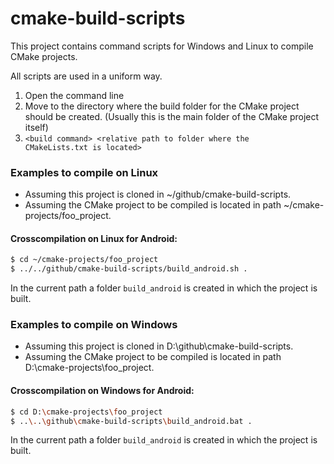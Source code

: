 # cmake-build-scripts

This project contains command scripts for Windows and Linux to compile CMake projects.

All scripts are used in a uniform way.

1. Open the command line
2. Move to the directory where the build folder for the CMake project should be created. (Usually this is the main folder of the CMake project itself)
3. <code>&lt;build command&gt; &lt;relative path to folder where the CMakeLists.txt is located&gt;</code>

### Examples to compile on Linux

- Assuming this project is cloned in ~/github/cmake-build-scripts.
- Assuming the CMake project to be compiled is located in path ~/cmake-projects/foo_project.

#### Crosscompilation on Linux for Android:

```bash
$ cd ~/cmake-projects/foo_project
$ ../../github/cmake-build-scripts/build_android.sh .
```

In the current path a folder <code>build_android</code> is created in which the project is built.

### Examples to compile on Windows

- Assuming this project is cloned in D:\github\cmake-build-scripts.
- Assuming the CMake project to be compiled is located in path D:\cmake-projects\foo_project.

#### Crosscompilation on Windows for Android:

```bash
$ cd D:\cmake-projects\foo_project
$ ..\..\github\cmake-build-scripts\build_android.bat .
```

In the current path a folder <code>build_android</code> is created in which the project is built.
